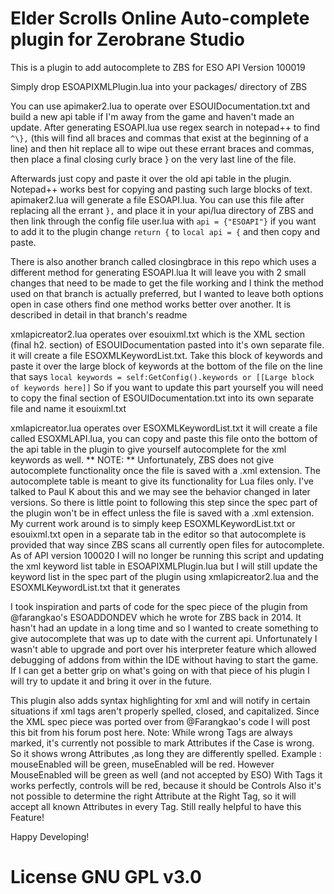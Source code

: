# Elder Scrolls Online Auto-complete plugin for Zerobrane Studio

This is a plugin to add autocomplete to ZBS for ESO API Version 100019

Simply drop ESOAPIXMLPlugin.lua into your packages/ directory of ZBS

You can use apimaker2.lua to operate over ESOUIDocumentation.txt and build a new api table if I'm away from the game and haven't made an update. After generating ESOAPI.lua use regex search in notepad++ to find ` ^\}, ` (this will find all braces and commas that exist at the beginning of a line) and then hit replace all to wipe out these errant braces and commas, then place a final closing curly brace } on the very last line of the file.

Afterwards just copy and paste it over the old api table in the plugin. Notepad++ works best for copying and pasting such large blocks of text. apimaker2.lua will generate a file ESOAPI.lua. You can use this file after replacing all the errant ` }, ` and place it in your api/lua directory of ZBS and then link through the config file user.lua with ` api = {"ESOAPI"} ` if you want to add it to the plugin change ` return { ` to ` local api = { ` and then copy and paste.

There is also another branch called closingbrace in this repo which uses a different method for generating ESOAPI.lua It will leave you with 2 small changes that need to be made to get the file working and I think the method used on that branch is actually preferred, but I wanted to leave both options open in case others find one method works better over another. It is described in detail in that branch's readme

xmlapicreator2.lua operates over esouixml.txt which is the XML section (final h2. section) of ESOUIDocumentation pasted into it's own separate file. it will create a file ESOXMLKeywordList.txt. Take this block of keywords and paste it over the large block of keywords at the bottom of the file on the line that says ` local keywords = self:GetConfig().keywords or [[Large block of keywords here]] ` So if you want to update this part yourself you will need to copy the final section of ESOUIDocumentation.txt into its own separate file and name it esouixml.txt

xmlapicreator.lua operates over ESOXMLKeywordList.txt it will create a file called ESOXMLAPI.lua, you can copy and paste this file onto the bottom of the api table in the plugin to give yourself autocomplete for the xml keywords as well. ** NOTE: ** Unfortunately, ZBS does not give autocomplete functionality once the file is saved with a .xml extension. The autocomplete table is meant to give its functionality for Lua files only. I've talked to Paul K about this and we may see the behavior changed in later versions. So there is little point to following this step since the spec part of the plugin won't be in effect unless the file is saved with a .xml extension. My current work around is to simply keep ESOXMLKeywordList.txt or esouixml.txt open in a separate tab in the editor so that autocomplete is provided that way since ZBS scans all currently open files for autocomplete. As of API version 100020 I will no longer be running this script and updating the xml keyword list table in ESOAPIXMLPlugin.lua but I will still update the keyword list in the spec part of the plugin using xmlapicreator2.lua and the ESOXMLKeywordList.txt that it generates

I took inspiration and parts of code for the spec piece of the plugin from @farangkao's ESOADDONDEV which he wrote for ZBS back in 2014. It hasn't had an update in a long time and so I wanted to create something to give autocomplete that was up to date with the current api. Unfortunately I wasn't able to upgrade and port over his interpreter feature which allowed debugging of addons from within the IDE without having to start the game. If I can get a better grip on what's going on with that piece of his plugin I will try to update it and bring it over in the future.

This plugin also adds syntax highlighting for xml and will notify in certain situations if xml tags aren't properly spelled, closed, and capitalized. Since the XML spec piece was ported over from @Farangkao's code I will post this bit from his forum post here.
Note: While wrong Tags are always marked, 
it's currently not possible to mark Attributes if the Case is wrong.
So it shows wrong Attributes ,as long they are differently spelled.
Example : mouseEnabled will be green, museEnabled will be red.
However MouseEnabled will be green as well (and not accepted by ESO)
With Tags it works perfectly, controls will be red, because it should be Controls
Also it's not possible to determine the right Attribute at the Right Tag, so it will accept all known Attributes in every Tag.
Still really helpful to have this Feature!

Happy Developing!

# License GNU GPL v3.0
